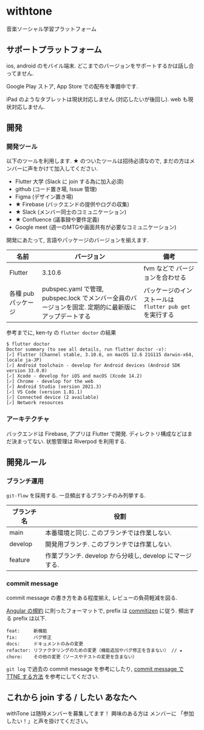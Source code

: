 # withtone

音楽ソーシャル学習プラットフォーム

## サポートプラットフォーム

ios, android のモバイル端末. 
どこまでのバージョンをサポートするかは話し合ってません.

Google Play ストア, App Store での配布を準備中です.

iPad のようなタブレットは現状対応しません (対応したいが後回し).
web も現状対応しません.

## 開発

### 開発ツール

以下のツールを利用します.
★ のついたツールは招待必須なので, まだの方はメンバーに声をかけて加入してください.

- Flutter 大学 (Slack に join する為に加入必須)
- github (コード置き場, Issue 管理)
- Figma (デザイン置き場)
- ★ Firebase (バックエンドの提供やログの収集)
- ★ Slack (メンバー同士のコミュニケーション)
- ★ Confluence (議事録や要件定義)
- Google meet (週一のMTGや画面共有が必要なコミュニケーション)

開発にあたって, 言語やパッケージのバージョンを揃えます.

| 名前 | バージョン | 備考 |
| --- | --- | --- |
| Flutter | 3.10.6 | fvm などで バージョンを合わせる |
| 各種 pub パッケージ | pubspec.yaml で管理, pubspec.lock でメンバー全員のバージョンを固定. 定期的に最新版にアップデートする | パッケージのインストールは `flutter pub get` を実行する |


参考までに, ken-ty の `flutter doctor` の結果
```
$ flutter doctor
Doctor summary (to see all details, run flutter doctor -v):
[✓] Flutter (Channel stable, 3.10.6, on macOS 12.6 21G115 darwin-x64, locale ja-JP)
[✓] Android toolchain - develop for Android devices (Android SDK version 33.0.0)
[✓] Xcode - develop for iOS and macOS (Xcode 14.2)
[✓] Chrome - develop for the web
[✓] Android Studio (version 2021.3)
[✓] VS Code (version 1.81.1)
[✓] Connected device (2 available)
[✓] Network resources
```

### アーキテクチャ

バックエンドは Firebase, アプリは Flutter で開発.
ディレクトリ構成などはまだ決まってない.
状態管理は Riverpod を利用する.

## 開発ルール

### ブランチ運用

`git-flow` を採用する. 一旦頻出するブランチのみ列挙する.

| ブランチ名 | 役割 |
| --- | --- |
| main | 本番環境と同じ. このブランチでは作業しない. |
| develop | 開発用ブランチ. このブランチでは作業しない. |
| feature | 作業ブランチ. develop から分岐し, develop にマージする. |

### commit message

commit message の書き方をある程度揃え, レビューの負荷軽減を図る.

[Angular の規約](https://github.com/angular/angular/blob/68a6a07/CONTRIBUTING.md#-commit-message-format) に則ったフォーマットで,
prefix は [commitizen](cz-conventional-changelog-ja) に従う.
頻出する prefix は以下.

```
feat:     新機能
fix:      バグ修正
docs:     ドキュメントのみの変更
refactor: リファクタリングのための変更（機能追加やバグ修正を含まない） // ★
chore:    その他の変更（ソースやテストの変更を含まない）
```

`git log` で過去の commit message を参考にしたり, [commit message で TTNE する方法](https://zenn.dev/ken_ty/articles/417f58aaa67ec3) を参考にしてください.

## これから join する / したい あなたへ

withTone は随時メンバーを募集してます！
興味のある方は メンバーに 「参加したい！」と声を掛けてください。
